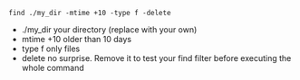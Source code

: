 `find ./my_dir -mtime +10 -type f -delete`

- ./my_dir your directory (replace with your own)
- mtime +10 older than 10 days
- type f only files
- delete no surprise. Remove it to test your find filter before executing the whole command
